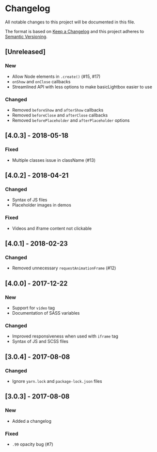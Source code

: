 # Changelog

All notable changes to this project will be documented in this file.

The format is based on [Keep a Changelog](http://keepachangelog.com/en/1.0.0/) and this project adheres to [Semantic Versioning](http://semver.org/spec/v2.0.0.html).

## [Unreleased]

### New

- Allow Node elements in `.create()` (#15, #17)
- `onShow` and `onClose` callbacks
- Streamlined API with less options to make basicLightbox easier to use

### Changed

- Removed `beforeShow` and `afterShow` callbacks
- Removed `beforeClose` and `afterClose` callbacks
- Removed `beforePlaceholder` and `afterPlaceholder` options

## [4.0.3] - 2018-05-18

### Fixed

- Multiple classes issue in className (#13)

## [4.0.2] - 2018-04-21

### Changed

- Syntax of JS files
- Placeholder images in demos

### Fixed

- Videos and iframe content not clickable

## [4.0.1] - 2018-02-23

### Changed

- Removed unnecessary `requestAnimationFrame` (#12)

## [4.0.0] - 2017-12-22

### New

- Support for `video` tag
- Documentation of SASS variables

### Changed

- Improved responsiveness when used with `iframe` tag
- Syntax of JS and SCSS files

## [3.0.4] - 2017-08-08

### Changed

- Ignore `yarn.lock` and `package-lock.json` files

## [3.0.3] - 2017-08-08

### New

- Added a changelog

### Fixed

- `.99` opacity bug (#7)